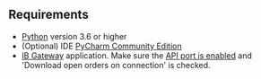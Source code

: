 ## Requirements
* [Python](https://www.python.org/) version 3.6 or higher
* (Optional) IDE [PyCharm Community Edition](https://www.jetbrains.com/pycharm/download)
* [IB Gateway](https://www.interactivebrokers.com/en/index.php?f=16457) application. Make sure the [API port is enabled](https://interactivebrokers.github.io/tws-api/initial_setup.html) and 'Download open orders on connection' is checked.
